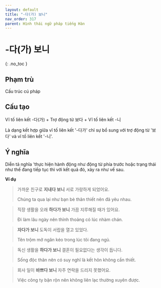 ```yaml
---
layout: default
title: "-다(가) 보니"
nav_order: 317
parent: Hình thái ngữ pháp tiếng Hàn
---
```


# -다(가) 보니
{: .no_toc }

## Phạm trù

Cấu trúc cú pháp

## Cấu tạo

Vĩ tố liên kết -다(가) + Trợ động từ 보다 + Vĩ tố liên kết -니

Là dạng kết hợp giữa vĩ tố liên kết '-다가' chỉ sự bổ sung với trợ động từ '보다' và vĩ tố liên kết '-니'.

## Ý nghĩa

Diễn tả nghĩa 'thực hiện hành động như động từ phía trước hoặc trạng thái như thế đang tiếp tục thì với kết quả đó, xảy ra như vế sau.

**Ví dụ**

> 가까운 친구로 **지내다 보니** 서로 가랑하게 되었어요.
>
> Chúng ta qua lại như bạn bè thân thiết nên đã yêu nhau.

> 직장 생활을 오래 **하다가 보니** 가끔 지루해질 때가 있어요.
>
> Đi làm lâu ngày nên thỉnh thoảng có lúc nhàm chán.

> **자다가 보니** 도독이 서랍을 열고 있었다.
>
> Tên trộm mở ngăn kéo trong lúc tôi đang ngủ.

> 독신 생활을 **하다가 보니** 결혼이 필요없다는 생각이 듭니다.
>
> Sống độc thân nên có suy nghĩ là kết hôn không cần thiết.

> 회사 일이 **바쁘다 보니** 자주 연락을 드리지 못했어요.
>
> Việc công ty bận rộn nên không liên lạc thường xuyên được.